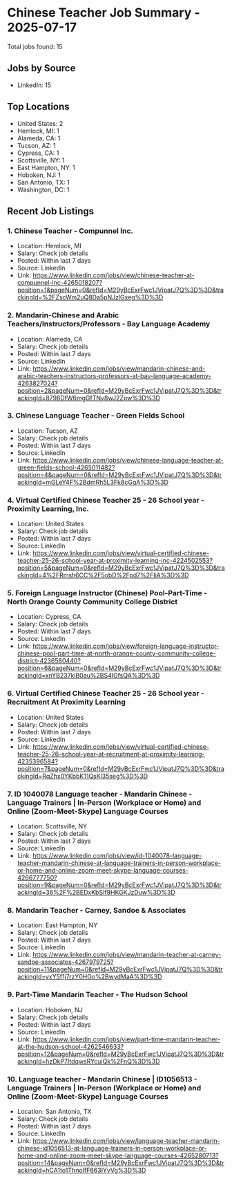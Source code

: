 # Chinese Teacher Job Summary - 2025-07-17

Total jobs found: 15

## Jobs by Source

- LinkedIn: 15

## Top Locations

- United States: 2
- Hemlock, MI: 1
- Alameda, CA: 1
- Tucson, AZ: 1
- Cypress, CA: 1
- Scottsville, NY: 1
- East Hampton, NY: 1
- Hoboken, NJ: 1
- San Antonio, TX: 1
- Washington, DC: 1

## Recent Job Listings

### 1. Chinese Teacher - Compunnel Inc.
- Location: Hemlock, MI
- Salary: Check job details
- Posted: Within last 7 days
- Source: LinkedIn
- Link: https://www.linkedin.com/jobs/view/chinese-teacher-at-compunnel-inc-4265018207?position=1&pageNum=0&refId=M29yBcExrFwc1JVipatJ7Q%3D%3D&trackingId=%2FZscWm2uQ8Da5pNJzlGxeg%3D%3D

### 2. Mandarin-Chinese and Arabic Teachers/Instructors/Professors - Bay Language Academy
- Location: Alameda, CA
- Salary: Check job details
- Posted: Within last 7 days
- Source: LinkedIn
- Link: https://www.linkedin.com/jobs/view/mandarin-chinese-and-arabic-teachers-instructors-professors-at-bay-language-academy-4263827024?position=2&pageNum=0&refId=M29yBcExrFwc1JVipatJ7Q%3D%3D&trackingId=8798DfW6mgGfTNy8wJ2Zpw%3D%3D

### 3. Chinese Language Teacher - Green Fields School
- Location: Tucson, AZ
- Salary: Check job details
- Posted: Within last 7 days
- Source: LinkedIn
- Link: https://www.linkedin.com/jobs/view/chinese-language-teacher-at-green-fields-school-4265011482?position=4&pageNum=0&refId=M29yBcExrFwc1JVipatJ7Q%3D%3D&trackingId=mGLeY4F%2BdmRh5L3Fk8cGqA%3D%3D

### 4. Virtual Certified Chinese Teacher 25 - 26 School year - Proximity Learning, Inc.
- Location: United States
- Salary: Check job details
- Posted: Within last 7 days
- Source: LinkedIn
- Link: https://www.linkedin.com/jobs/view/virtual-certified-chinese-teacher-25-26-school-year-at-proximity-learning-inc-4224502553?position=5&pageNum=0&refId=M29yBcExrFwc1JVipatJ7Q%3D%3D&trackingId=4%2FRmsh6CC%2F5obD%2Fpd7%2FIiA%3D%3D

### 5. Foreign Language Instructor (Chinese) Pool-Part-Time - North Orange County Community College District
- Location: Cypress, CA
- Salary: Check job details
- Posted: Within last 7 days
- Source: LinkedIn
- Link: https://www.linkedin.com/jobs/view/foreign-language-instructor-chinese-pool-part-time-at-north-orange-county-community-college-district-4236580440?position=6&pageNum=0&refId=M29yBcExrFwc1JVipatJ7Q%3D%3D&trackingId=xnYB237kiB0au%2BS4IGfsQA%3D%3D

### 6. Virtual Certified Chinese Teacher 25 - 26 School year - Recruitment At Proximity Learning
- Location: United States
- Salary: Check job details
- Posted: Within last 7 days
- Source: LinkedIn
- Link: https://www.linkedin.com/jobs/view/virtual-certified-chinese-teacher-25-26-school-year-at-recruitment-at-proximity-learning-4235396584?position=7&pageNum=0&refId=M29yBcExrFwc1JVipatJ7Q%3D%3D&trackingId=RqZhx0YKbbK11QsKl35seg%3D%3D

### 7. ID 1040078 Language teacher - Mandarin Chinese - Language Trainers | In-Person (Workplace or Home) and Online (Zoom-Meet-Skype) Language Courses
- Location: Scottsville, NY
- Salary: Check job details
- Posted: Within last 7 days
- Source: LinkedIn
- Link: https://www.linkedin.com/jobs/view/id-1040078-language-teacher-mandarin-chinese-at-language-trainers-in-person-workplace-or-home-and-online-zoom-meet-skype-language-courses-4266777750?position=9&pageNum=0&refId=M29yBcExrFwc1JVipatJ7Q%3D%3D&trackingId=36%2F%2BEDxKbSIf9HKGKJzDuw%3D%3D

### 8. Mandarin Teacher - Carney, Sandoe & Associates
- Location: East Hampton, NY
- Salary: Check job details
- Posted: Within last 7 days
- Source: LinkedIn
- Link: https://www.linkedin.com/jobs/view/mandarin-teacher-at-carney-sandoe-associates-4267979725?position=11&pageNum=0&refId=M29yBcExrFwc1JVipatJ7Q%3D%3D&trackingId=yxY5f1j7rzY0HGo%2BwydMaA%3D%3D

### 9. Part-Time Mandarin Teacher - The Hudson School
- Location: Hoboken, NJ
- Salary: Check job details
- Posted: Within last 7 days
- Source: LinkedIn
- Link: https://www.linkedin.com/jobs/view/part-time-mandarin-teacher-at-the-hudson-school-4262546633?position=12&pageNum=0&refId=M29yBcExrFwc1JVipatJ7Q%3D%3D&trackingId=hzDkP7ItdqwsRYcuiQk%2FnQ%3D%3D

### 10. Language teacher - Mandarin Chinese | ID1056513 - Language Trainers | In-Person (Workplace or Home) and Online (Zoom-Meet-Skype) Language Courses
- Location: San Antonio, TX
- Salary: Check job details
- Posted: Within last 7 days
- Source: LinkedIn
- Link: https://www.linkedin.com/jobs/view/language-teacher-mandarin-chinese-id1056513-at-language-trainers-in-person-workplace-or-home-and-online-zoom-meet-skype-language-courses-4265280713?position=14&pageNum=0&refId=M29yBcExrFwc1JVipatJ7Q%3D%3D&trackingId=hCA1to1ThnoIfF663IYvVg%3D%3D

